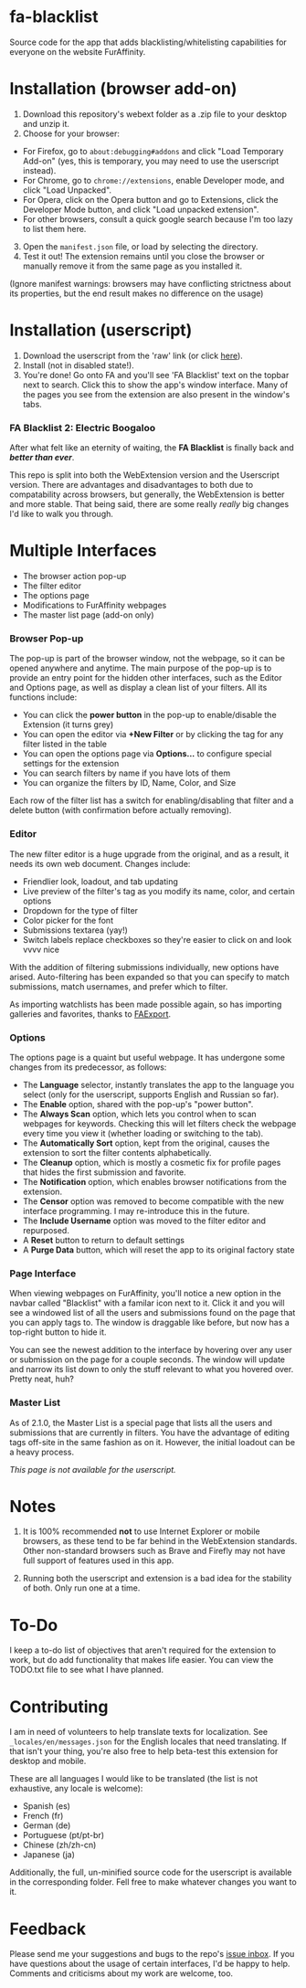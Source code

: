 # fa-blacklist
Source code for the app that adds blacklisting/whitelisting capabilities for everyone on the website FurAffinity.

# Installation (browser add-on)
1. Download this repository's webext folder as a .zip file to your desktop and unzip it.
2. Choose for your browser:
  * For Firefox, go to `about:debugging#addons` and click "Load Temporary Add-on" (yes, this is temporary, you may need to use the userscript instead).
  * For Chrome, go to `chrome://extensions`, enable Developer mode, and click "Load Unpacked".
  * For Opera, click on the Opera button and go to Extensions, click the Developer Mode button, and click "Load unpacked extension".
  * For other browsers, consult a quick google search because I'm too lazy to list them here.
3. Open the `manifest.json` file, or load by selecting the directory.
4. Test it out! The extension remains until you close the browser or manually remove it from the same page as you installed it.

(Ignore manifest warnings: browsers may have conflicting strictness about its properties, but the end result makes no difference on the usage)

# Installation (userscript)
1. Download the userscript from the 'raw' link (or click [here](https://raw.githubusercontent.com/DragonOfMath/fa-blacklist/master/userscript/fa-blacklist-latest.user.js)).
2. Install (not in disabled state!).
3. You're done! Go onto FA and you'll see 'FA Blacklist' text on the topbar next to search. Click this to show the app's window interface. Many of the pages you see from the extension are also present in the window's tabs.

### FA Blacklist 2: Electric Boogaloo
After what felt like an eternity of waiting, the **FA Blacklist** is finally back and ***better than ever***.

This repo is split into both the WebExtension version and the Userscript version. There are advantages and disadvantages to both due to compatability across browsers, but generally, the WebExtension is better and more stable.  That being said, there are some really *really* big changes I'd like to walk you through.

# Multiple Interfaces
* The browser action pop-up
* The filter editor
* The options page
* Modifications to FurAffinity webpages
* The master list page (add-on only)

### Browser Pop-up
The pop-up is part of the browser window, not the webpage, so it can be opened anywhere and anytime. The main purpose of the pop-up is to provide an entry point for the hidden other interfaces, such as the Editor and Options page, as well as display a clean list of your filters. All its functions include:
* You can click the **power button** in the pop-up to enable/disable the Extension (it turns grey)
* You can open the editor via **+New Filter** or by clicking the tag for any filter listed in the table
* You can open the options page via **Options...** to configure special settings for the extension
* You can search filters by name if you have lots of them
* You can organize the filters by ID, Name, Color, and Size

Each row of the filter list has a switch for enabling/disabling that filter and a delete button (with confirmation before actually removing).

### Editor
The new filter editor is a huge upgrade from the original, and as a result, it needs its own web document. Changes include:
* Friendlier look, loadout, and tab updating
* Live preview of the filter's tag as you modify its name, color, and certain options
* Dropdown for the type of filter
* Color picker for the font
* Submissions textarea (yay!)
* Switch labels replace checkboxes so they're easier to click on and look vvvv nice

With the addition of filtering submissions individually, new options have arised. Auto-filtering has been expanded so that you can specify to match submissions, match usernames, and prefer which to filter.

As importing watchlists has been made possible again, so has importing galleries and favorites, thanks to [FAExport](https://github.com/boothale/FAExport).

### Options
The options page is a quaint but useful webpage. It has undergone some changes from its predecessor, as follows:
* The **Language** selector, instantly translates the app to the language you select (only for the userscript, supports English and Russian so far).
* The **Enable** option, shared with the pop-up's "power button".
* The **Always Scan** option, which lets you control when to scan webpages for keywords. Checking this will let filters check the webpage every time you view it (whether loading or switching to the tab).
* The **Automatically Sort** option, kept from the original, causes the extension to sort the filter contents alphabetically.
* The **Cleanup** option, which is mostly a cosmetic fix for profile pages that hides the first submission and favorite.
* The **Notification** option, which enables browser notifications from the extension.
* The **Censor** option was removed to become compatible with the new interface programming. I may re-introduce this in the future.
* The **Include Username** option was moved to the filter editor and repurposed.
* A **Reset** button to return to default settings
* A **Purge Data** button, which will reset the app to its original factory state

### Page Interface
When viewing webpages on FurAffinity, you'll notice a new option in the navbar called "Blacklist" with a familar icon next to it. Click it and you will see a windowed list of all the users and submissions found on the page that you can apply tags to. The window is draggable like before, but now has a top-right button to hide it.

You can see the newest addition to the interface by hovering over any user or submission on the page for a couple seconds. The window will update and narrow its list down to only the stuff relevant to what you hovered over. Pretty neat, huh?

### Master List
As of 2.1.0, the Master List is a special page that lists all the users and submissions that are currently in filters. You have the advantage of editing tags off-site in the same fashion as on it. However, the initial loadout can be a heavy process.

*This page is not available for the userscript.*

# Notes
1. It is 100% recommended **not** to use Internet Explorer or mobile browsers, as these tend to be far behind in the WebExtension standards. Other non-standard browsers such as Brave and Firefly may not have full support of features used in this app.

2. Running both the userscript and extension is a bad idea for the stability of both. Only run one at a time.

# To-Do
I keep a to-do list of objectives that aren't required for the extension to work, but do add functionality that makes life easier. You can view the TODO.txt file to see what I have planned.

# Contributing
I am in need of volunteers to help translate texts for localization. See `_locales/en/messages.json` for the English locales that need translating. If that isn't your thing, you're also free to help beta-test this extension for desktop and mobile.

These are all languages I would like to be translated (the list is not exhaustive, any locale is welcome):
 * Spanish (es)
 * French (fr)
 * German (de)
 * Portuguese (pt/pt-br)
 * Chinese (zh/zh-cn)
 * Japanese (ja)
 
Additionally, the full, un-minified source code for the userscript is available in the corresponding folder. Fell free to make whatever changes you want to it.

# Feedback
Please send me your suggestions and bugs to the repo's [issue inbox](https://github.com/DragonOfMath/fa-blacklist/issues/new). If you have questions about the usage of certain interfaces, I'd be happy to help. Comments and criticisms about my work are welcome, too.
